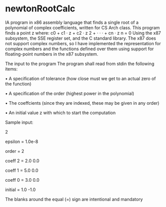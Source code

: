 # newtonRootCalc
IA program in x86 assembly language that finds a single root of a polynomial of complex coefficients, written for CS Arch class.
This program finds a point z 
where:
c0 + c1 · z + c2 · z
2 + · · · + cn · z
n = 0
Using the x87 subsystem, the
SSE register set, and the C standard library.
The x87 does not support complex numbers, so I have implemented the
representation for complex numbers and the functions defined over them
using support for floating-point numbers in the x87 subsystem.

The input to the program
The program shall read from stdin the following items:

• A specification of tolerance (how close must we get to an actual zero
of the function)

• A specification of the order (highest power in the polynomial)

• The coeffcients (since they are indexed, these may be given in any
order)

• An initial value z with which to start the computation

Sample input:

2

epsilon = 1.0e-8

order = 2

coeff 2 = 2.0 0.0

coeff 1 = 5.0 0.0

coeff 0 = 3.0 0.0

initial = 1.0 -1.0


The blanks around the equal (=) sign are intentional and mandatory
